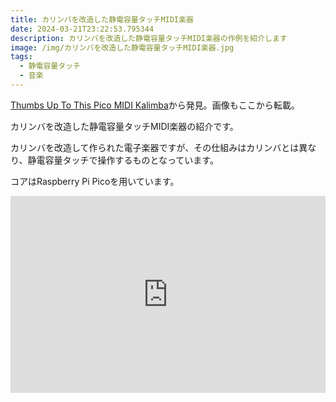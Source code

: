 ```yaml
---
title: カリンバを改造した静電容量タッチMIDI楽器
date: 2024-03-21T23:22:53.795344
description: カリンバを改造した静電容量タッチMIDI楽器の作例を紹介します
image: /img/カリンバを改造した静電容量タッチMIDI楽器.jpg
tags:
  - 静電容量タッチ
  - 音楽
---
```

[Thumbs Up To This Pico MIDI Kalimba](https://hackaday.com/2024/03/06/thumbs-up-to-this-pico-midi-kalimba/)から発見。画像もここから転載。

カリンバを改造した静電容量タッチMIDI楽器の紹介です。

カリンバを改造して作られた電子楽器ですが、その仕組みはカリンバとは異なり、静電容量タッチで操作するものとなっています。

コアはRaspberry Pi Picoを用いています。

<iframe width="100%" height="315" src="https://www.youtube.com/embed/rYfwJlpY2-8" title="YouTube video player" frameborder="0" allow="accelerometer; autoplay; clipboard-write; encrypted-media; gyroscope; picture-in-picture" allowfullscreen></iframe>

